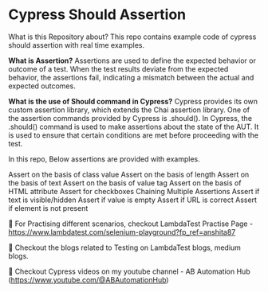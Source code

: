 # Cypress Should Assertion



What is this Repository about?
This repo contains example code of cypress should assertion with real time examples.


**What is Assertion?**
Assertions are used to define the expected behavior or outcome of a test. When the test results deviate from the expected behavior, the assertions fail, indicating a mismatch between the actual and expected outcomes.

**What is the use of Should command in Cypress?**
Cypress provides its own custom assertion library, which extends the Chai assertion library. One of the assertion commands provided by Cypress is .should().
In Cypress, the .should() command is used to make assertions about the state of the AUT. It is used to ensure that certain conditions are met before proceeding with the test. 

In this repo, Below assertions are provided with examples.

Assert on the basis of class value
Assert on the basis of length
Assert on the basis of text
Assert on the basis of value tag
Assert on the basis of HTML attribute
Assert for checkboxes
Chaining Multiple Assertions
Assert if text is visible/hidden
Assert if value is empty
Assert if URL is correct
Assert if element is not present


💭 For Practising different scenarios, checkout LambdaTest Practise Page - https://www.lambdatest.com/selenium-playground?fp_ref=anshita87

💭 Checkout the blogs related to Testing on LambdaTest blogs, medium blogs.


🔖 Checkout Cypress videos on my youtube channel - AB Automation Hub (https://www.youtube.com/@ABAutomationHub)
